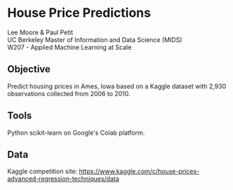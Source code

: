 # House Price Predictions
Lee Moore & Paul Petit
<br>UC Berkeley Master of Information and Data Science (MIDS)
<br> W207 - Applied Machine Learning at Scale

## Objective
Predict housing prices in Ames, Iowa based on a Kaggle dataset with 2,930 observations collected from 2006 to 2010.

## Tools
Python scikit-learn on Google's Colab platform.

## Data
Kaggle competition site: https://www.kaggle.com/c/house-prices-advanced-regression-techniques/data
